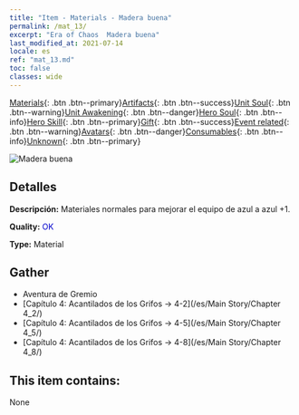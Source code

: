 ```yaml
---
title: "Item - Materials - Madera buena"
permalink: /mat_13/
excerpt: "Era of Chaos  Madera buena"
last_modified_at: 2021-07-14
locale: es
ref: "mat_13.md"
toc: false
classes: wide
---
```

 [Materials](/ItemsES/){: .btn .btn--primary}[Artifacts](/ItemsES/Artifacts/){: .btn .btn--success}[Unit Soul](/ItemsES/UnitSoul/){: .btn .btn--warning}[Unit Awakening](/ItemsES/UnitAwakening/){: .btn .btn--danger}[Hero Soul](/ItemsES/HeroSoul/){: .btn .btn--info}[Hero Skill](/ItemsES/HeroSkill/){: .btn .btn--primary}[Gift](/ItemsES/Gift/){: .btn .btn--success}[Event related](/ItemsES/Events/){: .btn .btn--warning}[Avatars](/ItemsES/Avatars/){: .btn .btn--danger}[Consumables](/ItemsES/Consumables/){: .btn .btn--info}[Unknown](/ItemsES/Unknown/){: .btn .btn--primary}

 ![Madera buena](/images/t/i_cailiao_mucai1.png)

## Detalles
 **Descripción:** Materiales normales para mejorar el equipo de azul a azul +1.

 **Quality:** <span style="color: #0000CD">OK</span>

 **Type:** Material

## Gather

*    Aventura de Gremio 
*    [Capítulo 4: Acantilados de los Grifos -> 4-2](/es/Main Story/Chapter 4_2/) 
*    [Capítulo 4: Acantilados de los Grifos -> 4-5](/es/Main Story/Chapter 4_5/) 
*    [Capítulo 4: Acantilados de los Grifos -> 4-8](/es/Main Story/Chapter 4_8/) 

## This item contains:

  None

